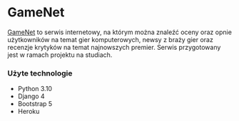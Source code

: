# GameNet
[GameNet](https://gamenet.herokuapp.com/) to serwis internetowy, na którym można znaleźć oceny oraz opnie użytkowników na temat gier komputerowych, newsy z braży gier oraz recenzje krytyków na temat najnowszych premier.
Serwis przygotowany jest w ramach projektu na studiach.

### Użyte technologie
- Python 3.10
- Django 4
- Bootstrap 5
- Heroku
